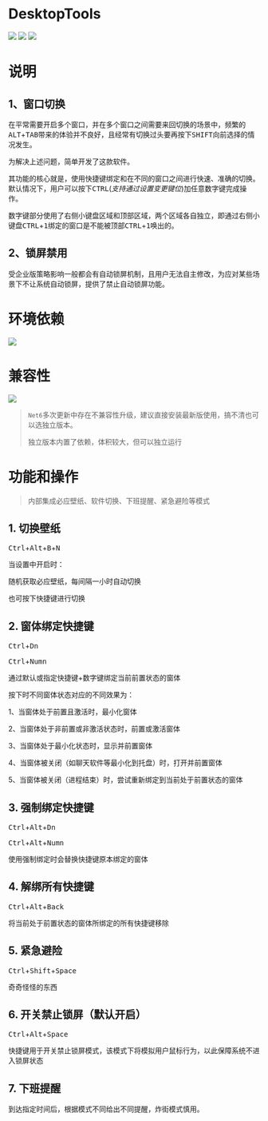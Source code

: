 ﻿# DesktopTools

<p align="center">

![](https://img.shields.io/badge/language-WPF-red.svg)
![](https://img.shields.io/badge/license-MIT-green.svg)
![](https://img.shields.io/badge/version-V1.0.0.7-blue.svg)

</p>

# 说明

## 1、窗口切换

在平常需要开启多个窗口，并在多个窗口之间需要来回切换的场景中，频繁的<kbd>ALT</kbd>+<kbd>TAB</kbd>带来的体验并不良好，且经常有切换过头要再按下<kbd>SHIFT</kbd>向前选择的情况发生。

为解决上述问题，简单开发了这款软件。

其功能的核心就是，使用快捷键绑定和在不同的窗口之间进行快速、准确的切换。默认情况下，用户可以按下<kbd>CTRL</kbd>(*支持通过设置变更键位*)加任意数字键完成操作。

数字键部分使用了右侧小键盘区域和顶部区域，两个区域各自独立，即通过右侧小键盘<kbd>CTRL</kbd>+<kbd>1</kbd>绑定的窗口是不能被顶部<kbd>CTRL</kbd>+<kbd>1</kbd>唤出的。

## 2、锁屏禁用

受企业版策略影响一般都会有自动锁屏机制，且用户无法自主修改，为应对某些场景下不让系统自动锁屏，提供了禁止自动锁屏功能。

# 环境依赖

![](https://img.shields.io/badge/DoNet-6.X-pink.svg)

# 兼容性

![](https://img.shields.io/badge/win-10/11-blue.svg)

> `Net6`多次更新中存在不兼容性升级，建议直接安装最新版使用，搞不清也可以选独立版本。
>
> 独立版本内置了依赖，体积较大，但可以独立运行

# 功能和操作

> 内部集成必应壁纸、软件切换、下班提醒、紧急避险等模式

## 1. 切换壁纸

<kbd>Ctrl</kbd>+<kbd>Alt</kbd>+<kbd>B</kbd>+<kbd>N</kbd>

当设置中开启时：

随机获取必应壁纸，每间隔一小时自动切换

也可按下快捷键进行切换

## 2. 窗体绑定快捷键

<kbd>Ctrl</kbd>+<kbd>Dn</kbd>

<kbd>Ctrl</kbd>+<kbd>Numn</kbd>

通过默认或指定快捷键+数字键绑定当前前置状态的窗体

按下时不同窗体状态对应的不同效果为：

1、当窗体处于前置且激活时，最小化窗体

2、当窗体处于非前置或非激活状态时，前置或激活窗体

3、当窗体处于最小化状态时，显示并前置窗体

4、当窗体被关闭（如聊天软件等最小化到托盘）时，打开并前置窗体

5、当窗体被关闭（进程结束）时，尝试重新绑定到当前处于前置状态的窗体

## 3. 强制绑定快捷键

<kbd>Ctrl</kbd>+<kbd>Alt</kbd>+<kbd>Dn</kbd>

<kbd>Ctrl</kbd>+<kbd>Alt</kbd>+<kbd>Numn</kbd>

使用强制绑定时会替换快捷键原本绑定的窗体

## 4. 解绑所有快捷键

<kbd>Ctrl</kbd>+<kbd>Alt</kbd>+<kbd>Back</kbd>

将当前处于前置状态的窗体所绑定的所有快捷键移除

## 5. 紧急避险

<kbd>Ctrl</kbd>+<kbd>Shift</kbd>+<kbd>Space</kbd>

奇奇怪怪的东西

## 6. 开关禁止锁屏（默认开启）

<kbd>Ctrl</kbd>+<kbd>Alt</kbd>+<kbd>Space</kbd>

快捷键用于开关禁止锁屏模式，该模式下将模拟用户鼠标行为，以此保障系统不进入锁屏状态

## 7. 下班提醒

到达指定时间后，根据模式不同给出不同提醒，炸街模式慎用。

